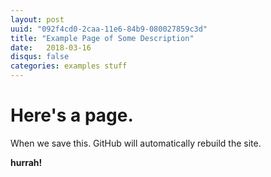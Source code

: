 ```yaml
---
layout: post
uuid: "092f4cd0-2caa-11e6-84b9-080027859c3d"
title: "Example Page of Some Description"
date:   2018-03-16
disqus: false
categories: examples stuff
---
```


# Here's a page.

When we save this. GitHub will automatically rebuild the site.

**hurrah!**
